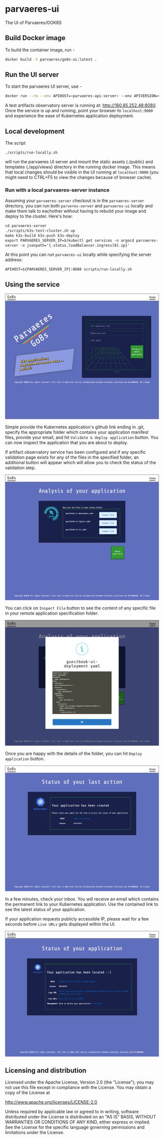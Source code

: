# parvaeres-ui
The UI of Parvaeres/GOK8S

## Build Docker image
To build the container image, run -
```bash
docker build -t parvaeres/go8s-ui:latest .
```

## Run the UI server
To start the parvaeres UI server, use -
```bash
docker run --rm --env APIHOST=<parvaeres-api-server> --env APIVERSION=v1 --env MAOHOST=<artifacts-observatory-server> -p 9000:9000 parvaeres/go8s-ui:latest
```

A test artifacts observatory server is running at: http://160.85.252.48:8080. Once the service is up and running, point your browser to ```localhost:9000``` and experience
the ease of Kubernetes application deployment. 

## Local development

The script

```
./scripts/run-locally.sh
```

will run the parvaeres UI server and mount the static assets (./public) and templates (./app/views) directory in the running docker image. This means that local changes should be visible in the UI running at ```localhost:9000``` (you might need to CTRL+F5 to view the changes because of browser cache).

### Run with a local parvaeres-server instance

Assuming your `parvaeres-server` checkout is in the `parvaeres-server` directory, you can
run both `parveres-server` and `parvaeres-ui` locally and make them talk to eachother
without having to rebuild your image and deploy to the cluster. Here's how:

```
cd parvaeres-server
./scripts/k3s-test-cluster.sh up
make k3s-build k3s-push k3s-deploy
export PARVAERES_SERVER_IP=$(kubectl get services -n argocd parvaeres-server -o jsonpath='{.status.loadBalancer.ingress[0].ip}'
```

At this point you can run `parvaeres-ui` locally while specifying the server address:

```
APIHOST=${PARVAERES_SERVER_IP}:8080 scripts/run-locally.sh
```

## Using the service

![home page](doc/images/Go8s-UI-1.png "Go8s home page")

Simple provide the Kubernetes application's github link ending in .git, specify the 
appropriate folder which contains your application manifest files, provide your email, and
hit ```Validate & deploy application``` button. You can now inspect the application that you are about to deploy.

If artifact observatory service has been configured and if any specific validation page
exists for any of the files in the specified folder, an additional button will appear which will allow you to check the status
of the validation step.

![validation page](doc/images/Go8s-UI-1-1.png "Go8s validation page")

You can click on ```Inspect File``` button to see the content of any specific file in your remote application specification folder.

![validation page](doc/images/Go8s-UI-1-2.png "Go8s validation page")

Once you are happy with the details of the folder, you can hit ```Deploy application``` button.

![validation page](doc/images/Go8s-UI-2.png "Go8s post deployment page")

In a few minutes, check your inbox. You will receive an email which contains the permanent link 
to your Kubernetes application. Use the contained link to see the latest status of your application.

If your application requests publicly accessible IP, please wait for a few seconds before ```Live URLs```
gets displayed within the UI.

![deployment status page](doc/images/Go8s-UI-3.png "Go8s deployment status page")

## Licensing and distribution
Licensed under the Apache License, Version 2.0 (the "License");
you may not use this file except in compliance with the License.
You may obtain a copy of the License at

  http://www.apache.org/licenses/LICENSE-2.0

Unless required by applicable law or agreed to in writing, software
distributed under the License is distributed on an "AS IS" BASIS,
WITHOUT WARRANTIES OR CONDITIONS OF ANY KIND, either express or implied.
See the License for the specific language governing permissions and
limitations under the License.